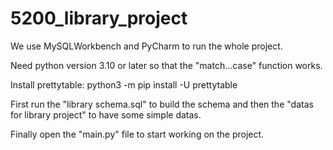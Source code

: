 # 5200_library_project

We use MySQLWorkbench and PyCharm to run the whole project.

Need python version 3.10 or later so that the "match...case" function works.

Install prettytable: python3 -m pip install -U prettytable

First run the "library schema.sql" to build the schema and then the "datas for library project" to have some simple datas.

Finally open the "main.py" file to start working on the project.
